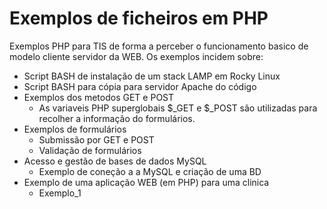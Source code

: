 # Exemplos de ficheiros em PHP
Exemplos PHP para TIS de forma a perceber o funcionamento basico de modelo cliente servidor da WEB.
Os exemplos incidem sobre:
- Script BASH de instalação de um stack LAMP em Rocky Linux
- Script BASH para cópia para servidor Apache do código 
- Exemplos dos metodos GET e POST
  - As variaveis PHP superglobais  $_GET e $_POST são utilizadas para recolher a informação do formulários.
- Exemplos de formulários
  - Submissão por GET e POST
  - Validação de formulários
- Acesso e gestão de bases de dados MySQL
  - Exemplo de coneção a a MySQL e criação de uma BD
- Exemplo de uma aplicação WEB (em PHP) para uma clinica 
  - Exemplo_1
